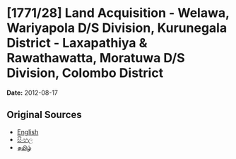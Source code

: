 # [1771/28] Land Acquisition - Welawa,  Wariyapola D/S Division, Kurunegala District - Laxapathiya & Rawathawatta,  Moratuwa D/S Division, Colombo District

**Date:** 2012-08-17

## Original Sources

- [English](https://documents.gov.lk/view/extra-gazettes/2012/8/1771-28_E.pdf)
- [සිංහල](https://documents.gov.lk/view/extra-gazettes/2012/8/1771-28_S.pdf)
- [தமிழ்](https://documents.gov.lk/view/extra-gazettes/2012/8/1771-28_T.pdf)
